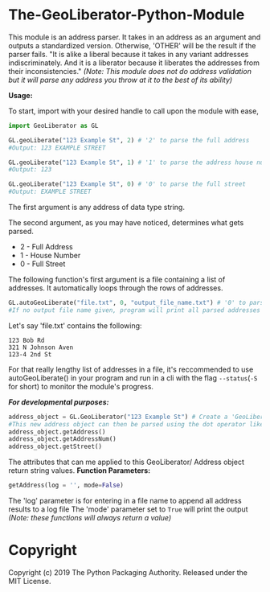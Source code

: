# The-GeoLiberator-Python-Module
This module is an address parser. It takes in an address as an argument and outputs a standardized version. Otherwise, 'OTHER' will be the result if the parser fails.
"It is alike a liberal because it takes in any variant addresses indiscriminately.
And it is a liberator because it liberates the addresses from their inconsistencies."
*(Note: This module does not do address validation but it will parse any address you throw at it to the best of its ability)*

**Usage:**

To start, import with your desired handle to call upon the module with ease,
```python
import GeoLiberator as GL

GL.geoLiberate("123 Example St", 2) # '2' to parse the full address
#Output: 123 EXAMPLE STREET

GL.geoLiberate("123 Example St", 1) # '1' to parse the address house number
#Output: 123

GL.geoLiberate("123 Example St", 0) # '0' to parse the full street
#Output: EXAMPLE STREET
```
The first argument is any address of data type string.

The second argument, as you may have noticed, determines what gets parsed.
* 2 - Full Address
* 1 - House Number
* 0 - Full Street

The following function's first argument is a file containing a list of addresses. It automatically loops through the rows of addresses.
```python
GL.autoGeoLiberate("file.txt", 0, "output_file_name.txt") # '0' to parse full street name
#If no output file name given, program will print all parsed addresses
```

Let's say 'file.txt' contains the following:
```
123 Bob Rd
321 N Johnson Aven
123-4 2nd St
```

For that really lengthy list of addresses in a file, it's reccommended to use autoGeoLiberate() in your program and run in a cli with the flag `--status`(`-S` for short) to monitor the module's progress.

***For developmental purposes:***
```python
address_object = GL.GeoLiberator("123 Example St") # Create a 'GeoLiberator Object' with address as an argument
#This new address object can then be parsed using the dot operator like so:
address_object.getAddress()
address_object.getAddressNum()
address_object.getStreet()
```
The attributes that can me applied to this GeoLiberator/ Address object return string values.
**Function Parameters:**
```python
getAddress(log = '', mode=False)
```
The 'log' parameter is for entering in a file name to append all address results to a log file 
The 'mode' parameter set to `True` will print the output *(Note: these functions will always return a value)*

# Copyright
Copyright (c) 2019 The Python Packaging Authority. Released under the MIT License.